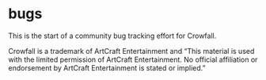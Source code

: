 # bugs

This is the start of a community bug tracking effort for Crowfall. 

Crowfall is a trademark of ArtCraft Entertainment and “This material is used with the limited permission of ArtCraft Entertainment. No official affiliation or endorsement by ArtCraft Entertainment is stated or implied.”
